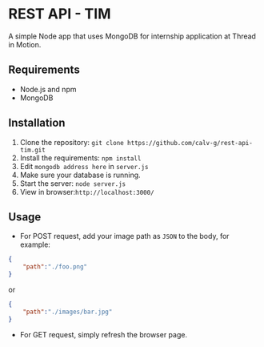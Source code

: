 
# REST API - TIM
A simple Node app that uses MongoDB for internship application at Thread in Motion.

## Requirements
 - Node.js and npm
 - MongoDB

## Installation
1. Clone the repository: ``git clone https://github.com/calv-g/rest-api-tim.git``
2. Install the requirements: ``npm install``
3. Edit ``mongodb address here`` in ``server.js``
4. Make sure your database is running.
5. Start the server: ``node server.js``
6. View in browser:``http://localhost:3000/``

## Usage
 - For POST request, add your image path as ``JSON`` to the body, for example:
```json
{
	"path":"./foo.png"
}
```
or
```json
{
	"path":"./images/bar.jpg"
}
```
 - For GET request, simply refresh the browser page.
